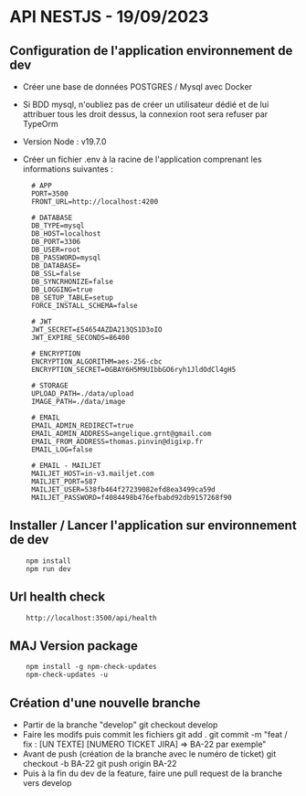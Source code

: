 # API NESTJS - 19/09/2023

## Configuration de l'application environnement de dev
- Créer une base de données POSTGRES / Mysql avec Docker
- Si BDD mysql, n'oubliez pas de créer un utilisateur dédié et de lui attribuer tous les droit dessus, la connexion root sera refuser par TypeOrm
- Version Node : v19.7.0
- Créer un fichier .env à la racine de l'application comprenant les informations suivantes :

        # APP
        PORT=3500
        FRONT_URL=http://localhost:4200
        
        # DATABASE
        DB_TYPE=mysql
        DB_HOST=localhost
        DB_PORT=3306
        DB_USER=root
        DB_PASSWORD=mysql
        DB_DATABASE=
        DB_SSL=false
        DB_SYNCRHONIZE=false
        DB_LOGGING=true
        DB_SETUP_TABLE=setup
        FORCE_INSTALL_SCHEMA=false

        # JWT
        JWT_SECRET=£54654AZDA213QS1D3oIO
        JWT_EXPIRE_SECONDS=86400

        # ENCRYPTION
        ENCRYPTION_ALGORITHM=aes-256-cbc
        ENCRYPTION_SECRET=0GBAY6H5M9UIbbGO6ryh1JldOdCl4gH5

        # STORAGE
        UPLOAD_PATH=./data/upload
        IMAGE_PATH=./data/image

        # EMAIL
        EMAIL_ADMIN_REDIRECT=true
        EMAIL_ADMIN_ADDRESS=angelique.grnt@gmail.com
        EMAIL_FROM_ADDRESS=thomas.pinvin@digixp.fr
        EMAIL_LOG=false

        # EMAIL - MAILJET
        MAILJET_HOST=in-v3.mailjet.com
        MAILJET_PORT=587
        MAILJET_USER=538fb464f27239082efd8ea3499ca59d
        MAILJET_PASSWORD=f4084498b476efbabd92db9157268f90

## Installer / Lancer l'application sur environnement de dev

        npm install
        npm run dev

## Url health check

        http://localhost:3500/api/health 

## MAJ Version package
        
        npm install -g npm-check-updates
        npm-check-updates -u

## Création d'une nouvelle branche
- Partir de la branche "develop"
        git checkout develop
- Faire les modifs puis commit les fichiers
        git add .
        git commit -m "feat / fix : [UN TEXTE] [NUMERO TICKET JIRA] => BA-22 par exemple"
- Avant de push (création de la branche avec le numéro de ticket)
        git checkout -b BA-22
        git push origin BA-22
- Puis à la fin du dev de la feature, faire une pull request de la branche vers develop
